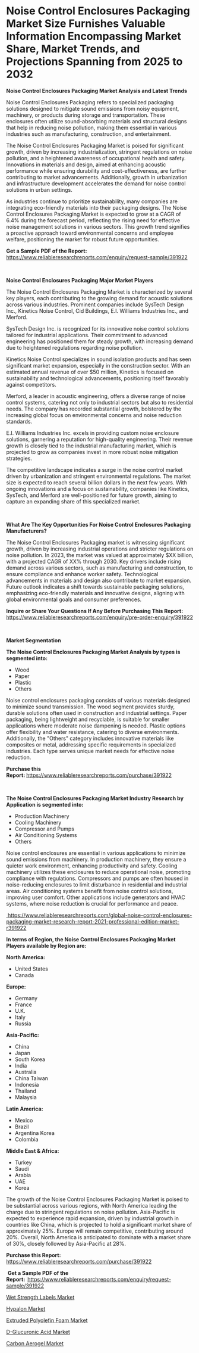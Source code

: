 <p><h1>Noise Control Enclosures Packaging Market Size Furnishes Valuable Information Encompassing Market Share, Market Trends, and Projections Spanning from 2025 to 2032</h1></p><p><strong>Noise Control Enclosures Packaging Market Analysis and Latest Trends</strong></p>
<p><p>Noise Control Enclosures Packaging refers to specialized packaging solutions designed to mitigate sound emissions from noisy equipment, machinery, or products during storage and transportation. These enclosures often utilize sound-absorbing materials and structural designs that help in reducing noise pollution, making them essential in various industries such as manufacturing, construction, and entertainment.</p><p>The Noise Control Enclosures Packaging Market is poised for significant growth, driven by increasing industrialization, stringent regulations on noise pollution, and a heightened awareness of occupational health and safety. Innovations in materials and design, aimed at enhancing acoustic performance while ensuring durability and cost-effectiveness, are further contributing to market advancements. Additionally, growth in urbanization and infrastructure development accelerates the demand for noise control solutions in urban settings.</p><p>As industries continue to prioritize sustainability, many companies are integrating eco-friendly materials into their packaging designs. The Noise Control Enclosures Packaging Market is expected to grow at a CAGR of 6.4% during the forecast period, reflecting the rising need for effective noise management solutions in various sectors. This growth trend signifies a proactive approach toward environmental concerns and employee welfare, positioning the market for robust future opportunities.</p></p>
<p><strong>Get a Sample PDF of the Report:&nbsp;</strong> <a href="https://www.reliableresearchreports.com/enquiry/request-sample/391922?utm_campaign=36&utm_medium=2&utm_source=Github&utm_content=ia&utm_term=16012025&utm_id=noise-control-enclosures-packaging">https://www.reliableresearchreports.com/enquiry/request-sample/391922</a></p>
<p>&nbsp;</p>
<p><strong>Noise Control Enclosures Packaging Major Market Players</strong></p>
<p><p>The Noise Control Enclosures Packaging Market is characterized by several key players, each contributing to the growing demand for acoustic solutions across various industries. Prominent companies include SysTech Design Inc., Kinetics Noise Control, Cid Buildings, E.I. Williams Industries Inc., and Merford.</p><p>SysTech Design Inc. is recognized for its innovative noise control solutions tailored for industrial applications. Their commitment to advanced engineering has positioned them for steady growth, with increasing demand due to heightened regulations regarding noise pollution.</p><p>Kinetics Noise Control specializes in sound isolation products and has seen significant market expansion, especially in the construction sector. With an estimated annual revenue of over $50 million, Kinetics is focused on sustainability and technological advancements, positioning itself favorably against competitors.</p><p>Merford, a leader in acoustic engineering, offers a diverse range of noise control systems, catering not only to industrial sectors but also to residential needs. The company has recorded substantial growth, bolstered by the increasing global focus on environmental concerns and noise reduction standards.</p><p>E.I. Williams Industries Inc. excels in providing custom noise enclosure solutions, garnering a reputation for high-quality engineering. Their revenue growth is closely tied to the industrial manufacturing market, which is projected to grow as companies invest in more robust noise mitigation strategies.</p><p>The competitive landscape indicates a surge in the noise control market driven by urbanization and stringent environmental regulations. The market size is expected to reach several billion dollars in the next few years. With ongoing innovations and a focus on sustainability, companies like Kinetics, SysTech, and Merford are well-positioned for future growth, aiming to capture an expanding share of this specialized market.</p></p>
<p>&nbsp;</p>
<p><strong>What Are The Key Opportunities For Noise Control Enclosures Packaging Manufacturers?</strong></p>
<p><p>The Noise Control Enclosures Packaging market is witnessing significant growth, driven by increasing industrial operations and stricter regulations on noise pollution. In 2023, the market was valued at approximately $XX billion, with a projected CAGR of XX% through 2030. Key drivers include rising demand across various sectors, such as manufacturing and construction, to ensure compliance and enhance worker safety. Technological advancements in materials and design also contribute to market expansion. Future outlook indicates a shift towards sustainable packaging solutions, emphasizing eco-friendly materials and innovative designs, aligning with global environmental goals and consumer preferences.</p></p>
<p><strong>Inquire or Share Your Questions If Any Before Purchasing This Report:</strong> <a href="https://www.reliableresearchreports.com/enquiry/pre-order-enquiry/391922?utm_campaign=36&utm_medium=2&utm_source=Github&utm_content=ia&utm_term=16012025&utm_id=noise-control-enclosures-packaging">https://www.reliableresearchreports.com/enquiry/pre-order-enquiry/391922</a></p>
<p>&nbsp;</p>
<p><strong>Market Segmentation</strong></p>
<p><strong>The Noise Control Enclosures Packaging Market Analysis by types is segmented into:</strong></p>
<p><ul><li>Wood</li><li>Paper</li><li>Plastic</li><li>Others</li></ul></p>
<p><p>Noise control enclosures packaging consists of various materials designed to minimize sound transmission. The wood segment provides sturdy, durable solutions often used in construction and industrial settings. Paper packaging, being lightweight and recyclable, is suitable for smaller applications where moderate noise dampening is needed. Plastic options offer flexibility and water resistance, catering to diverse environments. Additionally, the "Others" category includes innovative materials like composites or metal, addressing specific requirements in specialized industries. Each type serves unique market needs for effective noise reduction.</p></p>
<p><strong>Purchase this Report:&nbsp;</strong><a href="https://www.reliableresearchreports.com/purchase/391922?utm_campaign=36&utm_medium=2&utm_source=Github&utm_content=ia&utm_term=16012025&utm_id=noise-control-enclosures-packaging">https://www.reliableresearchreports.com/purchase/391922</a></p>
<p>&nbsp;</p>
<p><strong>The Noise Control Enclosures Packaging Market Industry Research by Application is segmented into:</strong></p>
<p><ul><li>Production Machinery</li><li>Cooling Machinery</li><li>Compressor and Pumps</li><li>Air Conditioning Systems</li><li>Others</li></ul></p>
<p><p>Noise control enclosures are essential in various applications to minimize sound emissions from machinery. In production machinery, they ensure a quieter work environment, enhancing productivity and safety. Cooling machinery utilizes these enclosures to reduce operational noise, promoting compliance with regulations. Compressors and pumps are often housed in noise-reducing enclosures to limit disturbance in residential and industrial areas. Air conditioning systems benefit from noise control solutions, improving user comfort. Other applications include generators and HVAC systems, where noise reduction is crucial for performance and peace.</p></p>
<p><a href="https://www.reliableresearchreports.com/global-noise-control-enclosures-packaging-market-research-report-2021-professional-edition-market-r391922?utm_campaign=36&utm_medium=2&utm_source=Github&utm_content=ia&utm_term=16012025&utm_id=noise-control-enclosures-packaging">&nbsp;https://www.reliableresearchreports.com/global-noise-control-enclosures-packaging-market-research-report-2021-professional-edition-market-r391922</a></p>
<p><strong>In terms of Region, the Noise Control Enclosures Packaging Market Players available by Region are:</strong></p>
<p>
    <p> <strong> North America: </strong>
        <ul>
            <li>United States</li>
            <li>Canada</li>
        </ul>
        </p> 
    <p> <strong> Europe: </strong>
        <ul>
            <li>Germany</li>
            <li>France</li>
            <li>U.K.</li>
            <li>Italy</li>
            <li>Russia</li>
        </ul>
        </p> 
    <p> <strong> Asia-Pacific: </strong>
        <ul>
            <li>China</li>
            <li>Japan</li>
            <li>South Korea</li>
            <li>India</li>
            <li>Australia</li>
            <li>China Taiwan</li>
            <li>Indonesia</li>
            <li>Thailand</li>
            <li>Malaysia</li>
        </ul>
        </p> 
    <p> <strong> Latin America: </strong>
        <ul>
            <li>Mexico</li>
            <li>Brazil</li>
            <li>Argentina Korea</li>
            <li>Colombia</li>
        </ul>
        </p> 
    <p> <strong> Middle East & Africa: </strong>
        <ul>
            <li>Turkey</li>
            <li>Saudi</li>
            <li>Arabia</li>
            <li>UAE</li>
            <li>Korea</li>
        </ul>
    </p>
    </p>
<p><p>The growth of the Noise Control Enclosures Packaging Market is poised to be substantial across various regions, with North America leading the charge due to stringent regulations on noise pollution. Asia-Pacific is expected to experience rapid expansion, driven by industrial growth in countries like China, which is projected to hold a significant market share of approximately 25%. Europe will remain competitive, contributing around 20%. Overall, North America is anticipated to dominate with a market share of 30%, closely followed by Asia-Pacific at 28%.</p></p>
<p><strong>Purchase this Report: </strong><a href="https://www.reliableresearchreports.com/purchase/391922?utm_campaign=36&utm_medium=2&utm_source=Github&utm_content=ia&utm_term=16012025&utm_id=noise-control-enclosures-packaging">https://www.reliableresearchreports.com/purchase/391922</a></p>
<p>&nbsp;<strong>Get a Sample PDF of the Report:&nbsp;&nbsp;</strong><a href="https://www.reliableresearchreports.com/enquiry/request-sample/391922?utm_campaign=36&utm_medium=2&utm_source=Github&utm_content=ia&utm_term=16012025&utm_id=noise-control-enclosures-packaging">https://www.reliableresearchreports.com/enquiry/request-sample/391922</a></p>
<p><strong></strong></p>
<p><p><a href="https://github.com/oslieselotte2192/Market-Research-Report-List-1/blob/main/wet-strength-labels-market.md?utm_campaign=36&utm_medium=2&utm_source=Github&utm_content=ia&utm_term=16012025&utm_id=noise-control-enclosures-packaging">Wet Strength Labels Market</a></p><p><a href="https://github.com/tona7vba/Market-Research-Report-List-1/blob/main/hypalon-market.md?utm_campaign=36&utm_medium=2&utm_source=Github&utm_content=ia&utm_term=16012025&utm_id=noise-control-enclosures-packaging">Hypalon Market</a></p><p><a href="https://github.com/tasiahtahathorn/Market-Research-Report-List-1/blob/main/extruded-polyolefin-foam-market.md?utm_campaign=36&utm_medium=2&utm_source=Github&utm_content=ia&utm_term=16012025&utm_id=noise-control-enclosures-packaging">Extruded Polyolefin Foam Market</a></p><p><a href="https://github.com/jeastefanowicz7816/Market-Research-Report-List-1/blob/main/d-glucuronic-acid-market.md?utm_campaign=36&utm_medium=2&utm_source=Github&utm_content=ia&utm_term=16012025&utm_id=noise-control-enclosures-packaging">D-Glucuronic Acid Market</a></p><p><a href="https://github.com/tambraunrue691969/Market-Research-Report-List-1/blob/main/carbon-aerogel-market.md?utm_campaign=36&utm_medium=2&utm_source=Github&utm_content=ia&utm_term=16012025&utm_id=noise-control-enclosures-packaging">Carbon Aerogel Market</a></p></p>